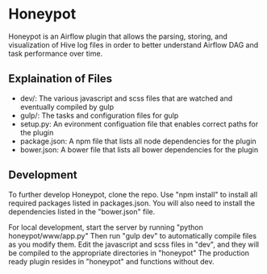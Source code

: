 # Honeypot

Honeypot is an Airflow plugin that allows the parsing, storing, and
visualization of Hive log files in order to better understand Airflow
DAG and task performance over time.

## Explaination of Files
- dev/: The various javascript and scss files that are watched and eventually compiled by gulp
- gulp/: The tasks and configuration files for gulp
- setup.py: An evironment configuation file that enables correct paths for the plugin
- package.json: A npm file that lists all node dependencies for the plugin
- bower.json: A bower file that lists all bower dependencies for the plugin

## Development
To further develop Honeypot, clone the repo. Use "npm install" to install
all required packages listed in packages.json. You will also need to install
the dependencies listed in the "bower.json" file.

For local development, start the server by running "python honeypot/www/app.py"
Then run "gulp dev" to automatically compile files as you modify them.
Edit the javascript and scss files in "dev", and they will be compiled to the
appropriate directories in "honeypot"
The production ready plugin resides in "honeypot" and functions without dev.
